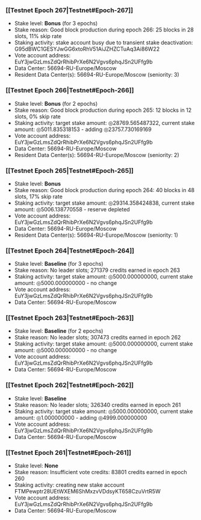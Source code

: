 ### [[Testnet Epoch 267|Testnet#Epoch-267]]
* Stake level: **Bonus** (for 3 epochs)
* Stake reason: Good block production during epoch 266: 25 blocks in 28 slots, 11% skip rate
* Staking activity: stake account busy due to transient stake deactivation: G95dBWC1GESYJwGG6xtoRhV51AiJZHZCTuAq3Ai86W22
* Vote account address: EuY3jwGzLmsZdQrRhibPrXe6N2Vgvs6phqJSn2UFfg9b
* Data Center: 56694-RU-Europe/Moscow
* Resident Data Center(s): 56694-RU-Europe/Moscow (seniority: 3)
### [[Testnet Epoch 266|Testnet#Epoch-266]]
* Stake level: **Bonus** (for 2 epochs)
* Stake reason: Good block production during epoch 265: 12 blocks in 12 slots, 0% skip rate
* Staking activity: target stake amount: ◎28769.565487322, current stake amount: ◎5011.835318153 - adding ◎23757.730169169
* Vote account address: EuY3jwGzLmsZdQrRhibPrXe6N2Vgvs6phqJSn2UFfg9b
* Data Center: 56694-RU-Europe/Moscow
* Resident Data Center(s): 56694-RU-Europe/Moscow (seniority: 2)
### [[Testnet Epoch 265|Testnet#Epoch-265]]
* Stake level: **Bonus**
* Stake reason: Good block production during epoch 264: 40 blocks in 48 slots, 17% skip rate
* Staking activity: target stake amount: ◎29314.358424838, current stake amount: ◎5006.138770558 - reserve depleted
* Vote account address: EuY3jwGzLmsZdQrRhibPrXe6N2Vgvs6phqJSn2UFfg9b
* Data Center: 56694-RU-Europe/Moscow
* Resident Data Center(s): 56694-RU-Europe/Moscow (seniority: 1)
### [[Testnet Epoch 264|Testnet#Epoch-264]]
* Stake level: **Baseline** (for 3 epochs)
* Stake reason: No leader slots; 271379 credits earned in epoch 263
* Staking activity: target stake amount: ◎5000.000000000, current stake amount: ◎5000.000000000 - no change
* Vote account address: EuY3jwGzLmsZdQrRhibPrXe6N2Vgvs6phqJSn2UFfg9b
* Data Center: 56694-RU-Europe/Moscow
### [[Testnet Epoch 263|Testnet#Epoch-263]]
* Stake level: **Baseline** (for 2 epochs)
* Stake reason: No leader slots; 307473 credits earned in epoch 262
* Staking activity: target stake amount: ◎5000.000000000, current stake amount: ◎5000.000000000 - no change
* Vote account address: EuY3jwGzLmsZdQrRhibPrXe6N2Vgvs6phqJSn2UFfg9b
* Data Center: 56694-RU-Europe/Moscow
### [[Testnet Epoch 262|Testnet#Epoch-262]]
* Stake level: **Baseline**
* Stake reason: No leader slots; 326340 credits earned in epoch 261
* Staking activity: target stake amount: ◎5000.000000000, current stake amount: ◎1.000000000 - adding ◎4999.000000000
* Vote account address: EuY3jwGzLmsZdQrRhibPrXe6N2Vgvs6phqJSn2UFfg9b
* Data Center: 56694-RU-Europe/Moscow
### [[Testnet Epoch 261|Testnet#Epoch-261]]
* Stake level: **None**
* Stake reason: Insufficient vote credits: 83801 credits earned in epoch 260
* Staking activity: creating new stake account FTMPewptr28UEtWXEM6ShMxzvVDdsyKT658CzuVrtR5W
* Vote account address: EuY3jwGzLmsZdQrRhibPrXe6N2Vgvs6phqJSn2UFfg9b
* Data Center: 56694-RU-Europe/Moscow